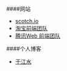 ####网站

* [scotch.io](https://scotch.io/)
* [淘宝前端团队](http://taobaofed.org/)
* [腾讯Web 前端团队](http://www.alloyteam.com/)


####个人博客

* [于江水](http://yujiangshui.com/)